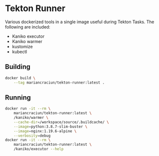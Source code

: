 # Tekton Runner

Various dockerized tools in a single image useful during Tekton Tasks. The following are included:
 - Kaniko executor
 - Kaniko warmer
 - kustomize
 - kubectl

## Building

```bash
docker build \
    --tag mariancraciun/tekton-runner:latest .
```

## Running


```bash
docker run -it --rm \
    mariancraciun/tekton-runner:latest \
    /kaniko/warmer \
    --cache-dir=/workspace/source/.buildcache/ \
    --image=python:3.8.7-slim-buster \
    --image=nginx:1.19.6-alpine \
    --verbosity=debug
docker run -it --rm \
    mariancraciun/tekton-runner:latest \
    /kaniko/executor --help
```
